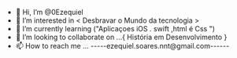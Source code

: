 - 👋 Hi, I’m @0Ezequiel
- 👀 I’m interested in < Desbravar o Mundo da tecnologia >
- 🌱 I’m currently learning ("Aplicaçoes iOS . swift ,html é  Css ")
- 💞️ I’m looking to collaborate on ...{
                  História em Desenvolvimento }
- 📫 How to reach me ...
-----ezequiel.soares.nnt@gmail.com------

<!---
0Ezequiel/0Ezequiel is a ✨ special ✨ repository because its `README.md` (this file) appears on your GitHub profile.
You can click the Preview link to take a look at your changes.
--->

